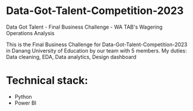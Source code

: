 # Data-Got-Talent-Competition-2023
Data Got Talent - Final Business Challenge - WA TAB's Wagering Operations Analysis

This is the Final Business Challenge for Data-Got-Talent-Competition-2023 in Danang University of Education by our team with 5 members.
My duties: Data cleaning, EDA, Data analytics, Design dashboard

# Technical stack:
* Python
* Power BI
